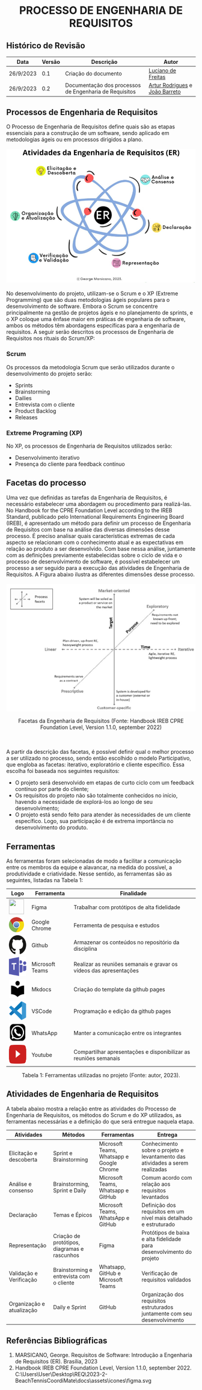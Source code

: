 <style>
  #my_table{
    margin-bottom: 0;
  }
</style>
<h1 align="center"><b>PROCESSO DE ENGENHARIA DE REQUISITOS</b></h1>

## Histórico de Revisão

| **Data**  | **Versão** | **Descrição**        | **Autor**                                                     |
| --------- | ---------- | -------------------- | ------------------------------------------------------------- |
| 26/9/2023 | 0.1        | Criação do documento | [Luciano de Freitas](https://github.com/luciano-freitas-melo) |
| 26/9/2023 | 0.2        | Documentação dos processos de Engenharia de Requisitos | [Artur Rodrigues](https://github.com/ArturRSA19) e [João Barreto](https://github.com/JoaoBarreto03)|

## Processos de Engenharia de Requisitos

O Processo de Engenharia de Requisitos define quais são as etapas essenciais para a construção de um software, sendo aplicado em metodologias ágeis ou em processos dirigidos a plano.
<br><br>
![Processos Engenharia de Requisitos](../assets/processos_ER.jpg)
<br><br>
No desenvolvimento do projeto, utilizam-se o Scrum e o XP (Extreme Programming) que são duas metodologias ágeis populares para o desenvolvimento de software. Embora o Scrum se concentre principalmente na gestão de projetos ágeis e no planejamento de sprints, e o XP coloque uma ênfase maior em práticas de engenharia de software, ambos os métodos têm abordagens específicas para a engenharia de requisitos. A seguir serão descritos os processos de Engenharia de Requisitos nos rituais do Scrum/XP:

### Scrum

Os processos da metodologia Scrum que serão utilizados durante o desenvolvimento do projeto serão:

- Sprints
- Brainstorming
- Dailies
- Entrevista com o cliente
- Product Backlog
- Releases 

### Extreme Programing (XP)

No XP, os processos de Engenharia de Requisitos utilizados serão:

- Desenvolvimento iterativo
- Presença do cliente para feedback contínuo
## Facetas do processo

Uma vez que definidas as tarefas da Engenharia de Requisitos, é necessário estabelecer uma abordagem ou procedimento para realizá-las. No Handbook for the CPRE Foundation Level according to the IREB Standard, publicado pelo International Requirements Engineering Board (IREB), é apresentado um método para definir um processo de Engenharia de Requisitos com base na análise das diversas dimensões desse processo. É preciso analisar quais características extremas de cada aspecto se relacionam com o conhecimento atual e as expectativas em relação ao produto a ser desenvolvido. Com base nessa análise, juntamente com as definições previamente estabelecidas sobre o ciclo de vida e o processo de desenvolvimento de software, é possível estabelecer um processo a ser seguido para a execução das atividades de Engenharia de Requisitos. A Figura abaixo ilustra as diferentes dimensões desse processo.
<br><br>
![Facetas Engenharia de Requisitos](../assets/facetas_ER.jpg)
<center>Facetas da Engenharia de Requisitos (Fonte: Handbook IREB CPRE Foundation Level, Version 1.1.0, september 2022)</center>
<br><br>

A partir da descrição das facetas, é possível definir qual o melhor processo a ser utilizado no processo, sendo então escolhido o modelo Participativo, que engloba as facetas: iterativo, exploratório e cliente específico. Essa escolha foi baseada nos seguintes requisitos:

- O projeto será desenvolvido em etapas de curto ciclo com um feedback contínuo por parte do cliente;
- Os requisitos do projeto não são totalmente conhecidos no início, havendo a necessidade de explorá-los ao longo de seu desenvolvimento;
- O projeto está sendo feito para atender às necessidades de um cliente específico. Logo, sua participação é de extrema importância no desenvolvimento do produto.

## Ferramentas

As ferramentas foram selecionadas de modo a facilitar a comunicação entre os membros da equipe e alavancar, na medida do possível, a produtividade e criatividade. Nesse sentido, as ferramentas são as seguintes, listadas na Tabela 1:

<center>

Logo | Ferramenta | Finalidade |
|---|---|---|
| <img src="/assets/icones/figma.svg" width="40" height="40"> | Figma | Trabalhar com protótipos de alta fidelidade |
| <img src="/assets/icones/chrome.svg" width="40" height="40"> | Google Chrome | Ferramenta de pesquisa e estudos |
| <img src="/assets/icones/github.svg" width="50" height="50">| Github | Armazenar os conteúdos no repositório da disciplina |
| <img src="/assets/icones/microsoft-teams.svg" width="50" height="50"> | Microsoft Teams | Realizar as reuniões semanais e gravar os vídeos das apresentações |
| <img src="/assets/icones/mkdocs.svg" width="50" height="50"> | Mkdocs | Criação do template da github pages |
| <img src="/assets/icones/visual-studio-code.svg" width="50" height="50"> | VSCode | Programação e edição da github pages |
| <img src="/assets/icones/wpp.svg" width="50" height="50"> | WhatsApp | Manter a comunicação entre os integrantes |
| <img src="/assets/icones/youtube.svg" width="50" height="50"> | Youtube | Compartilhar apresentações e disponibilizar as reuniões semanais |

</center>

<div style="text-align: center">
<p>Tabela 1: Ferramentas utilizadas no projeto (Fonte: autor, 2023). </p>
</div>

## Atividades de Engenharia de Requisitos

A tabela abaixo mostra a relação entre as atividades do Processo de Engenharia de Requisitos, os métodos do Scrum e do XP utilizados, as ferramentas necessárias e a definição do que será entregue naquela etapa.

| Atividades | Métodos | Ferramentas | Entrega
| --- | --- | --- | ---
| Elicitação e descoberta | Sprint e Brainstorming | Microsoft Teams, Whatsapp e Google Chrome | Conhecimento sobre o projeto e levantamento das atividades a serem realizadas
| Análise e consenso | Brainstorming, Sprint e Daily | Microsoft Teams, Whatsapp e GitHub | Comum acordo com relação aos requisitos levantados
| Declaração | Temas e Épicos | Microsoft Teams, WhatsApp e GitHub | Definição dos requisitos em um nível mais detalhado e estruturado 
| Representação | Criação de protótipos, diagramas e rascunhos| Figma | Protótipos de baixa e alta fidelidade para desenvolvimento do projeto
| Validação e Verificação | Brainstorming e entrevista com o cliente | Whatsapp, GitHub e Microsoft Teams | Verificação de requisitos validados
| Organização e atualização | Daily e Sprint | GitHub | Organização dos requisitos estruturados juntamente com seu desenvolvimento 

## Referências Bibliográficas

1. MARSICANO, George. Requisitos de Software: Introdução a Engenharia de Requisitos (ER). Brasília, 2023
2. Handbook IREB CPRE Foundation Level, Version 1.1.0, september 2022.
C:\Users\User\Desktop\REQ\2023-2-BeachTennisCoordiMate\docs\assets\icones\figma.svg